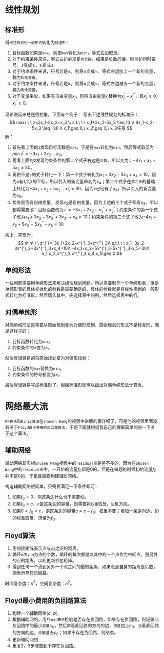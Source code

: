 # 线性规划
## 标准形
将`线性规划的一般形式`转化为`标准形`：
1. 目标函数如果是`max`，则把`max`转化为`min`，等式右边取反。
2. 对于约束条件来说，等式右边必须是`非负数`，如果是负数的话，则两边同时变号，$\leq$变成$\geq$，$\geq$变成$\leq$。
3. 对于约束条件来说，符号若是$\leq$，则将$\leq$变成$=$，等式左边加上一个新的变量，称为`松弛变量`。
4. 对于约束条件来说，符号若是$\geq$，则将$\geq$变成$=$，等式左边减去一个新的变量，称为`剩余变量`。
5. 对于变量来说，如果有自由变量$x_j$，则将自由变量$x_j$替换为$x^{'}_j-x^{''}_j$，且$x^{'}_j\geq 0,x^{''}_j\geq 0$。

理论说起来总是很抽象，下面有个例子：
写出下述线性规划的标准形：
$$
max\ \ \ z=3x_1-2x_2+x_3 \\
s.t.\ \ \ x_1+3x_2-3x_3 \leq 10 \\
4x_1-x_2-5x_3 \leq -30 \\
x_1\geq 0,\ x_2\geq 0,\ x_3任意
$$
解：
1. 首先看上面的`1`发现目标函数是`max`，于是将`max`转化为`min`，然后等式取反为：$min\ z^{'}=-3x_1+2x_2-x_3$。
2. 再看上面的`2`发现约束条件的第二个式子右边是`负数`，所以变为：$-4x_1+x_2+5x_3\geq 30$。
3. 再把不是`=`的式子转化一下：第一个式子转化为$x_1+3x_2-3x_3+x_4=10$，因为$x$有1,2,3的下标，所以引入的新变量命名为$x_4$；第二个式子在`第二步`的基础上转化为$-4x_1+x_2+5x_3-x_5=30$，因为$x$已经有了$x_4$，所以引入的新变量为$x_5$。
4. 检查是否有自由变量，发现$x_3$是自由变量，因为上述的三个式子都有$x_3$，所以都得需要改：目标函数改为$z^{'}=-3x_1+2x_2-x^{'}_3+x^{''}_3$；约束条件的第一个式子改为$x_1+3x_2-3x^{'}_3+3x^{''}_3+x_4=10$；约束条件的第二个式子改为$-4x_1+x_2+5x^{'}_3-5x^{''}_3-x_5=30$

宗上，答案为：
$$
min\ \ \ z^{'}=-3x_1+2x_2-x^{'}_3+x^{''}_3\\
s.t.\ \ \ x_1+3x_2-3x^{'}_3+3x^{''}_3+x_4=10\\
-4x_1+x_2+5x^{'}_3-5x^{''}_3-x_5=30\\
x_1,x_2,x^{'}_3,x^{''}_3,x_4,x_5\geq 0
$$

## 单纯形法
一些问题需要用单纯形法来解决线性规划问题，所以需要制作一个单纯形表，但是单纯形表的具体初始化的参数是需要确定的，具体的参数就是将线性规划的一般形式转化为标准形，然后填入其中，先选择表中的列，然后选择表中的行。

## 对偶单纯形
对偶单纯形法是需要从原始规划变为对偶形规划，原始规划的形式不是标准形，而是这样子的：
1. 目标函数转化为`max`。
2. 约束条件的$\geq$变为$\leq$。

然后就很容易的将原始规划变为对偶形规划：
1. 目标函数的`max`替换为`min`。
2. 约束条件的符号都变为$\geq$。

最后就很容易写成标准形了，根据标准形就可以画出对偶单纯形法计算表。

# 网络最大流
`FF算法`和`Dinic算法`在`Shusen Wang`的视频中讲解的很详细了，可是他的视频里面没有关于`Floyd最小费用的负回路算法`，于是下面就根据我自己的理解简单的说一下关于这个算法。
## 辅助网络
辅助网络其实根`Shusen Wang`视频中的`residual图`是差不多的，因为在`Shusen Wang`中的`residual图`中，一开始的流量$f_0$都是0的，但是在做题的时候初始流量$f_0$并不是0的，于是就需要构建辅助网络。

构造辅助网络很简单，只需要满足一下条件即可：
1. 如果$f_0=0$，则这条边什么也不需要动。
2. 如果$f_0=c$，$c$是这条边的容量，则需要将`权重`取反，`边`反方向。
3. 如果$0< f_0< c$，则这条边的容量$c=c-f_0$，权重不变；增加一条逆向边，边的权重取反，流量为$f_0$。

## Floyd算法
1. 用邻接矩阵表示点与点之间的距离。
2. 循环`n`次，`n`为点的个数，循环的每次都是以其中的一个点作为中间点，到另外的点的距离，以此更新邻接矩阵。
3. 得到任何一个点到另外一个点之间的最短距离，如果点到自身的距离是负数，则表示存在负回路。

时间复杂度：$n^3$，空间复杂度：$n^2$。


## Floyd最小费用的负回路算法
1. 构建一个辅助网络$(c,w)$。
2. 根据辅助网络，用`Floyd算法`检验是否存在负回路，如果存在负回路，则记录此负回路中的最小`容量`$c_0$，然后`顺`着此回路的方向的边，`流量`加上$c_0$，`逆`着此回路的方向的边，`流量`减去$c_0$；如果不存在负回路，则结束。
3. 更新辅助网络
4. 重复2，3步骤直到不存在负回路。